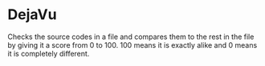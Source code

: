# DejaVu
Checks the source codes in a file and compares them to the rest in the file by giving it a score from 0 to 100. 100 means it is exactly alike and 0 means it is completely different.
